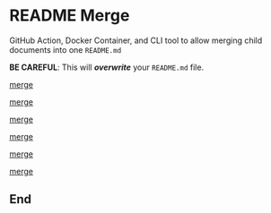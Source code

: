 # README Merge
GitHub Action, Docker Container, and CLI tool to allow merging child documents into one `README.md`

**BE CAREFUL**: This will _**overwrite**_ your `README.md` file. 

[merge](./layout-syntax.md)

[merge](./usage.md)

[merge](./samples.md)

[merge](./where-used.md)

[merge](./known-issues.md)

[merge](./license.md)

## End